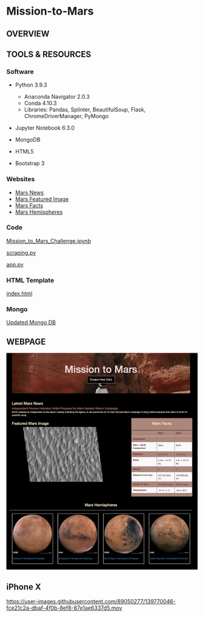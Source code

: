 # Mission-to-Mars

## OVERVIEW

## TOOLS & RESOURCES

### Software

* Python 3.9.3
  * Anaconda Navigator 2.0.3
  * Conda 4.10.3
  * Libraries: Pandas, Splinter, BeautifulSoup, Flask, ChromeDriverManager, PyMongo

* Jupyter Notebook 6.3.0
* MongoDB
* HTML5
* Bootstrap 3

### Websites

* [Mars News](https://data-class-mars.s3.amazonaws.com/Mars/index.html)
* [Mars Featured Image](https://data-class-jpl-space.s3.amazonaws.com/JPL_Space/index.html)
* [Mars Facts](https://data-class-mars-facts.s3.amazonaws.com/Mars_Facts/index.html)
* [Mars Hemispheres](https://marshemispheres.com)

### Code

[Mission_to_Mars_Challenge.ipynb](https://github.com/farwaali08/Mission-to-Mars/blob/9787e7507a7cd735c830592d75052459c3059351/Mission_to_Mars_Challenge.ipynb)

[scraping.py](https://github.com/farwaali08/Mission-to-Mars/blob/9787e7507a7cd735c830592d75052459c3059351/scraping.py)

[app.py](https://github.com/farwaali08/Mission-to-Mars/blob/9787e7507a7cd735c830592d75052459c3059351/app.py)

### HTML Template

[index.html](https://github.com/farwaali08/Mission-to-Mars/blob/9787e7507a7cd735c830592d75052459c3059351/Templates/index.html)

### Mongo

[Updated Mongo DB](https://github.com/farwaali08/Mission-to-Mars/blob/0d1af046805d225b3793f1984f6bb53c3f030dc6/Resources/mongo.png)

## WEBPAGE

![alt_text](https://github.com/farwaali08/Mission-to-Mars/blob/3a0d49a61fb67fd015aadfa54087f12264b7a3ae/Resources/web_page.png)

## iPhone X

https://user-images.githubusercontent.com/89050277/139770046-fce21c2a-dbaf-4f0b-8ef8-87e1ae6337d5.mov

